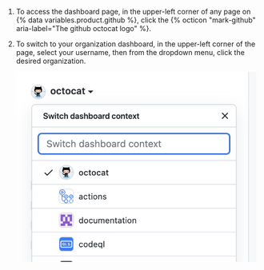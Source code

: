 1. To access the dashboard page, in the upper-left corner of any page on {% data variables.product.github %}, click the {% octicon "mark-github" aria-label="The github octocat logo" %}.
1. To switch to your organization dashboard, in the upper-left corner of the page, select your username, then from the dropdown menu, click the desired organization.

   ![Screenshot of the "Switch dashboard context" menu for a personal account. The menu lists organizations linked to the personal account.](/assets/images/help/dashboard/dashboard-context-switcher.png)
